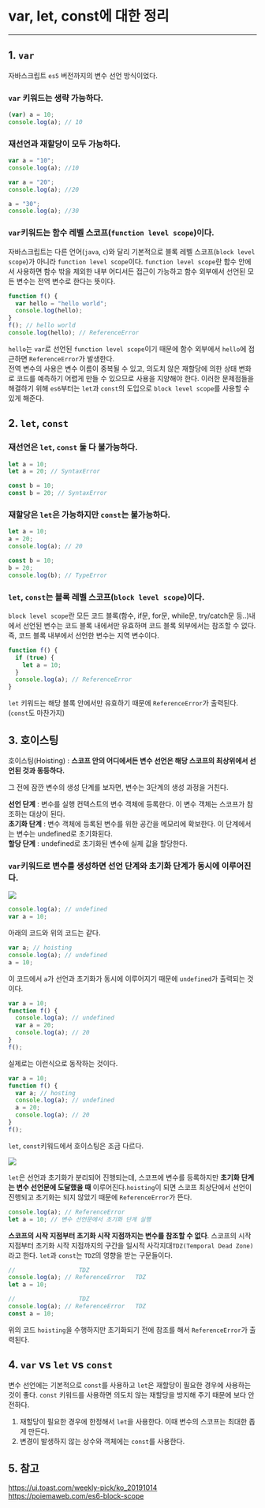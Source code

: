 # var, let, const에 대한 정리

---

## 1. `var`

자바스크립트 `es5` 버전까지의 변수 선언 방식이었다.

### `var` 키워드는 생략 가능하다.

```js
(var) a = 10;
console.log(a); // 10
```

### 재선언과 재할당이 모두 가능하다.

```js
var a = "10";
console.log(a); //10

var a = "20";
console.log(a); //20

a = "30";
console.log(a); //30
```

### `var`키워드는 함수 레벨 스코프(`function level scope`)이다.

자바스크립트는 다른 언어(`java`, `c`)와 달리 기본적으로 블록 레벨 스코프(`block level scope`)가 아니라 `function level scope`이다.
`function level scope`란 함수 안에서 사용하면 함수 밖을 제외한 내부 어디서든 접근이 가능하고 함수 외부에서 선언된 모든 변수는 전역 변수로 한다는 뜻이다.

```js
function f() {
  var hello = "hello world";
  console.log(hello);
}
f(); // hello world
console.log(hello); // ReferenceError
```

`hello`는 `var`로 선언된 `function level scope`이기 때문에 함수 외부에서 `hello`에 접근하면 `ReferenceError`가 발생한다.  
전역 변수의 사용은 변수 이름이 중복될 수 있고, 의도치 않은 재할당에 의한 상태 변화로 코드를 예측하기 어렵게 만들 수 있으므로 사용을 지양해야 한다. 이러한 문제점들을 해결하기 위해 `es6`부터는 `let`과 `const`의 도입으로 `block level scope`를 사용할 수 있게 해준다.

## 2. `let`, `const`

### 재선언은 `let`, `const` 둘 다 불가능하다.

```js
let a = 10;
let a = 20; // SyntaxError
```

```js
const b = 10;
const b = 20; // SyntaxError
```

### 재할당은 `let`은 가능하지만 `const`는 불가능하다.

```js
let a = 10;
a = 20;
console.log(a); // 20
```

```js
const b = 10;
b = 20;
console.log(b); // TypeError
```

### `let`, `const`는 블록 레벨 스코프(`block level scope`)이다.

`block level scope`란 모든 코드 블록(함수, if문, for문, while문, try/catch문 등..)내에서 선언된 변수는 코드 블록 내에서만 유효하며 코드 블록 외부에서는 참조할 수 없다. 즉, 코드 블록 내부에서 선언한 변수는 지역 변수이다.

```js
function f() {
  if (true) {
    let a = 10;
  }
  console.log(a); // ReferenceError
}
```

`let` 키워드는 해당 블록 안에서만 유효하기 때문에 `ReferenceError`가 출력된다. (`const`도 마찬가지)

## 3. 호이스팅

호이스팅(Hoisting) : **스코프 안의 어디에서든 변수 선언은 해당 스코프의 최상위에서 선언된 것과 동등하다.**

그 전에 잠깐 변수의 생성 단계를 보자면, 변수는 3단계의 생성 과정을 거친다.

**선언 단계** : 변수를 실행 컨텍스트의 변수 객체에 등록한다. 이 변수 객체는 스코프가 참조하는 대상이 된다.  
**초기화 단계** : 변수 객체에 등록된 변수를 위한 공간을 메모리에 확보한다. 이 단계에서는 변수는 undefined로 초기화된다.  
**할당 단계** : undefined로 초기화된 변수에 실제 값을 할당한다.

### `var`키워드로 변수를 생성하면 선언 단계와 초기화 단계가 동시에 이루어진다.

![](https://images.velog.io/images/tlatjdgh3778/post/be33b2de-c79d-4fe8-8e2c-82c55bfa1e33/var-lifecycle.png)

```js
console.log(a); // undefined
var a = 10;
```

아래의 코드와 위의 코드는 같다.

```js
var a; // hoisting
console.log(a); // undefined
a = 10;
```

이 코드에서 `a`가 선언과 초기화가 동시에 이루어지기 때문에 `undefined`가 출력되는 것이다.

```js
var a = 10;
function f() {
  console.log(a); // undefined
  var a = 20;
  console.log(a); // 20
}
f();
```

실제로는 이런식으로 동작하는 것이다.

```js
var a = 10;
function f() {
  var a; // hosting
  console.log(a); // undefined
  a = 20;
  console.log(a); // 20
}
f();
```

`let`, `const`키워드에서 호이스팅은 조금 다르다.

![](https://images.velog.io/images/tlatjdgh3778/post/7abfd2c7-bb4a-4988-af0e-16443261f26e/let-lifecycle.png)

`let`은 선언과 초기화가 분리되어 진행되는데, 스코프에 변수를 등록하지만 **초기화 단계는 변수 선언문에 도달했을 때** 이루어진다.`hoisting`이 되면 스코프 최상단에서 선언이 진행되고 초기화는 되지 않았기 때문에 `ReferenceError`가 뜬다.

```js
console.log(a); // ReferenceError
let a = 10; // 변수 선언문에서 초기화 단계 실행
```

**스코프의 시작 지점부터 초기화 시작 지점까지는 변수를 참조할 수 없다**. 스코프의 시작 지점부터 초기화 시작 지점까지의 구간을 일시적 사각지대`TDZ(Temporal Dead Zone)`라고 한다.
`let`과 `const`는 `TDZ`의 영향을 받는 구문들이다.

```js
// 					TDZ
console.log(a); // ReferenceError	TDZ
let a = 10;										
```

```javascript
// 					TDZ
console.log(a); // ReferenceError	TDZ
const a = 10;
```

위의 코드 `hoisting`을 수행하지만 초기화되기 전에 참조를 해서 `ReferenceError`가 출력된다.

## 4. `var` vs `let` vs `const`

변수 선언에는 기본적으로 `const`를 사용하고 `let`은 재할당이 필요한 경우에 사용하는 것이 좋다. `const` 키워드를 사용하면 의도치 않는 재할당을 방지해 주기 때문에 보다 안전하다.

1. 재할당이 필요한 경우에 한정해서 `let`을 사용한다. 이때 변수의 스코프는 최대한 좁게 만든다.
2. 변경이 발생하지 않는 상수와 객체에는 `const`를 사용한다.

## 5. 참고

<https://ui.toast.com/weekly-pick/ko_20191014>  
<https://poiemaweb.com/es6-block-scope>
